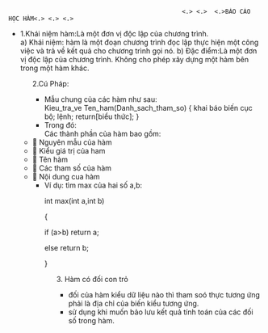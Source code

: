                                                     <.> <.>  <.>BÁO CÁO HỌC HÀM<.> <.> <.>
<ul> <li>1.Khái niệm hàm:Là một đơn vị độc lập của chương trình.</li>a) Khái niệm: hàm là một đoạn chương trình đọc lập thực hiện một công việc và trả về kết quả cho chương trình gọi nó. </li>b) Đặc điểm:Là một đơn vị độc lập của chương trình.</li>
Không cho phép xây dựng một hàm bên trong một hàm khác.
<ul>2.Cú Pháp:

<ul> <li>Mẫu chung của các hàm như sau:</li>
</li>Kieu_tra_ve Ten_ham(Danh_sach_tham_so)</li>
</li>{ khai báo biến cục bộ;
    </li>lệnh;
    </li>return[biểu thức];
 </li>}</li>
 <li>Trong đó:
 </li>Các thành phần của hàm bao gồm:</li>
</ul>
<li> Nguyên mẫu của hàm
<li> Kiểu giá trị của ham
<li> Tên hàm
<li> Các tham số của hàm
<li> Nội dung cua hàm
<ul> <li>Ví dụ: tìm max của hai số a,b:

int max(int a,int b)

{

  if (a>b) return a;
  
  else return b;
  
}
<ul>3. Hàm có đối con trỏ
<ul> <li>đối của hàm kiểu dữ liệu nào thì tham soó thực tương ứng phải là địa chỉ của biến kiểu tương ứng.
<li>sử dụng khi muốn bảo lưu kết quả tính toán của các đối số trong hàm.
